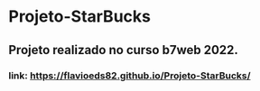 # Projeto-StarBucks
## Projeto realizado no curso b7web 2022.
### link: https://flavioeds82.github.io/Projeto-StarBucks/
